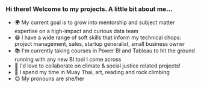 ### Hi there! Welcome to my projects. A little bit about me...

- :earth_africa: My current goal is to grow into mentorship and subject matter expertise on a high-impact and curious data team
- 😁 I have a wide range of soft skills that inform my technical chops: project management, sales, startup generalist, small business owner
- :books: I'm currently taking courses in Power BI and Tableau to hit the ground running with any new BI tool I come across
- :tada: I'd love to collaborate on climate & social justice related projects! 
- :sunrise_over_mountains: I spend my time in Muay Thai, art, reading and rock climbing
- :blush: My pronouns are she/her



